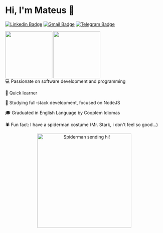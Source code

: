 # Hi, I'm Mateus :wave:

[![Linkedin Badge](https://img.shields.io/badge/-Mateus-blue?style=flat-square&logo=Linkedin&logoColor=white&link=https://www.linkedin.com/in/matgomes21/)](https://www.linkedin.com/in/matgomes21/)
[![Gmail Badge](https://img.shields.io/badge/-mateusgomes.nascimento21@gmail.com-c14438?style=flat-square&logo=Gmail&logoColor=white&link=mailto:mateusgomes.nascimento21@gmail.com)](mailto:mateusgomes.nascimento21@gmail.com)
[![Telegram Badge](https://img.shields.io/badge/-matgomes21-blue?style=flat-square&logo=Telegram&logoColor=white&link=https://t.me/matgomes21)](https://t.me/matgomes21)

<a href="https://github.com/matgomes21/github-readme-statst">
  <img align="left"  height='150px' src="https://github-readme-stats.vercel.app/api?username=matgomes21&show_icons=true&theme=omni" />
</a>

<a href="https://github.com/matgomes21/github-readme-stats">
  <img align="left" height='150px' src="https://github-readme-stats.vercel.app/api/top-langs/?username=matgomes21&hide=jupyter%20notebook,html&layout=compact&theme=omni" />
</a><br><br><br><br><br><br><br><br>

💻 Passionate on software development and programming

🧠 Quick learner

🎯 Studying full-stack development, focused on NodeJS

🎓 Graduated in English Language by Cooplem Idiomas

🕷️ Fun fact: I have a spiderman costume (Mr. Stark, i don't feel so good...)

<p align="center">
  <img align="center" src="https://media3.giphy.com/media/BWD3CtcudWL28/giphy.gif?cid=ecf05e4757spqmo9cyejnae2rewa7g5uykawd6rngazwj76b&rid=giphy.gif" alt="Spiderman sending hi!" width=300px />
</p>
